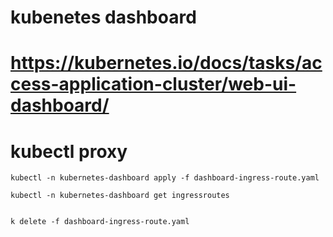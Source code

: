 # kubenetes dashboard
# https://kubernetes.io/docs/tasks/access-application-cluster/web-ui-dashboard/

# kubectl proxy
```
kubectl -n kubernetes-dashboard apply -f dashboard-ingress-route.yaml

kubectl -n kubernetes-dashboard get ingressroutes


k delete -f dashboard-ingress-route.yaml
```
